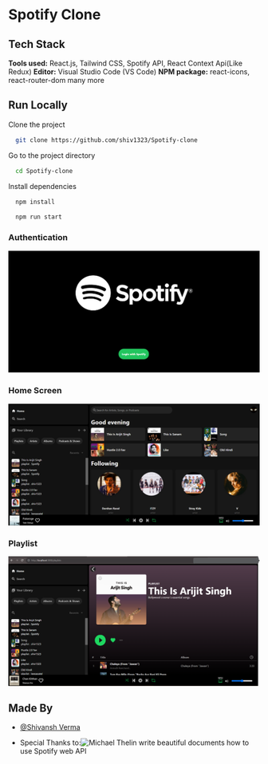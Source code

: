 # Spotify Clone 
## Tech Stack
**Tools used:** React.js, Tailwind CSS, Spotify API, React Context Api(Like Redux)
**Editor:** Visual Studio Code (VS Code)
**NPM package:** react-icons, react-router-dom
many more


## Run Locally
Clone the project

```bash
  git clone https://github.com/shiv1323/Spotify-clone
```

Go to the project directory

```bash
  cd Spotify-clone
```

Install dependencies

```bash
  npm install
```

```bash
  npm run start
```

### Authentication

![](https://github.com/shiv1323/Spotify-clone/blob/gh-pages/Screenshots/login1.png)
### Home Screen

![](https://github.com/shiv1323/Spotify-clone/blob/gh-pages/Screenshots/home.png)
### Playlist

![](https://github.com/shiv1323/Spotify-clone/blob/gh-pages/Screenshots/playlists.png)
## Made By
- [@Shivansh Verma](https://github.com/shiv1323/)

- Special Thanks to:![Michael Thelin](https://github.com/thelinmichael/spotify-web-api-node) write beautiful documents how to use Spotify web API 

